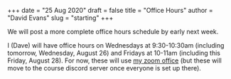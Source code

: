 +++
date = "25 Aug 2020"
draft = false
title = "Office Hours"
author = "David Evans"
slug = "starting"
+++

We will post a more complete office hours schedule by early next week.

I (Dave) will have office hours on Wednesdays at 9:30-10:30am (including
tomorrow, Wednesday, August 26) and Fridays at 10-11am (including this
Friday, August 28).  For now, these will use [my zoom
office](https://virginia.zoom.us/s/2024003839) (but these will move to
the course discord server once everyone is set up there).


